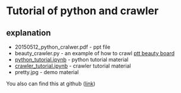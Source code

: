 # Tutorial of python and crawler

## explanation

* 20150512_python_cralwer.pdf - ppt file
* beauty_crawler.py - an example of how to crawl [ptt beauty board](https://www.ptt.cc/bbs/Beauty/index.html)
* [python_tutorial.ipynb](http://nbviewer.ipython.org/github/mythnc/python-crawler-tutorial/blob/master/python_tutorial.ipynb) - python tutorial material
* [crawler_tutorial.ipynb](http://nbviewer.ipython.org/github/mythnc/python-crawler-tutorial/blob/master/crawler_tutorial.ipynb) - crawler tutorial material
* pretty.jpg - demo material

You also can find this at github ([link](https://github.com/mythnc/python-crawler-tutorial))
